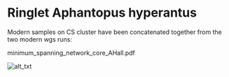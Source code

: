 # Ringlet Aphantopus hyperantus

Modern samples on CS cluster have been concatenated together from the two modern wgs runs: 






minimum_spanning_network_core_AHall.pdf

![alt_txt][Fig1]

[Fig1]:https://user-images.githubusercontent.com/12142475/135462635-b6692b8f-d9c4-4f50-934a-aa27b0526669.png
